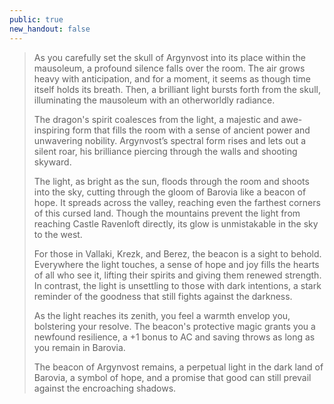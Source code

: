 ```yaml
---
public: true
new_handout: false
---
```


>As you carefully set the skull of Argynvost into its place within the mausoleum, a profound silence falls over the room. The air grows heavy with anticipation, and for a moment, it seems as though time itself holds its breath. Then, a brilliant light bursts forth from the skull, illuminating the mausoleum with an otherworldly radiance.
>
>The dragon's spirit coalesces from the light, a majestic and awe-inspiring form that fills the room with a sense of ancient power and unwavering nobility. Argynvost’s spectral form rises and lets out a silent roar, his brilliance piercing through the walls and shooting skyward.
>
>The light, as bright as the sun, floods through the room and shoots into the sky, cutting through the gloom of Barovia like a beacon of hope. It spreads across the valley, reaching even the farthest corners of this cursed land. Though the mountains prevent the light from reaching Castle Ravenloft directly, its glow is unmistakable in the sky to the west.
>
>For those in Vallaki, Krezk, and Berez, the beacon is a sight to behold. Everywhere the light touches, a sense of hope and joy fills the hearts of all who see it, lifting their spirits and giving them renewed strength. In contrast, the light is unsettling to those with dark intentions, a stark reminder of the goodness that still fights against the darkness.
>
>As the light reaches its zenith, you feel a warmth envelop you, bolstering your resolve. The beacon's protective magic grants you a newfound resilience, a +1 bonus to AC and saving throws as long as you remain in Barovia.
>
>The beacon of Argynvost remains, a perpetual light in the dark land of Barovia, a symbol of hope, and a promise that good can still prevail against the encroaching shadows.
